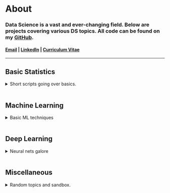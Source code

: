 # About

### Data Science is a vast and ever-changing field. Below are projects covering various DS topics. All code can be found on my [GitHub](https://github.com/albertkyou). 

#### [Email](albert.you@berkeley.edu) | [LinkedIn](https://linkedin.com/in/akyou) | [Curriculum Vitae](CV.pdf)
----

## Basic Statistics
<details>
<summary>Short scripts going over basics.</summary>

[Hello World](MISC/HelloWorld.md)<br>
</details>
<br>

## Machine Learning
<details>
<summary>Basic ML techniques</summary>

[ARIMA Models](ML/PredictingStocks/StockMarket.md)<br>
</details>

<br> 

## Deep Learning
<details>
<summary>Neural nets galore</summary>

[Test Page](MISC/TestPage.md)<br>
</details>

<br>

## Miscellaneous
<details>
<summary>Random topics and sandbox.</summary>

[Test Page](MISC/TestPage.md) <br>
[Test Project](https://albertkyou.github.io/TestProject/)<br>
[Hello World](MISC/HelloWorld.md)<br>
</details>



